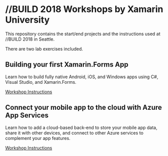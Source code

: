 # //BUILD 2018 Workshops by Xamarin University

This repository contains the start/end projects and the instructions used at //BUILD 2018 in Seattle.

There are two lab exercises included.

## Building your first Xamarin.Forms App
Learn how to build fully native Android, iOS, and Windows apps using C#, Visual Studio, and Xamarin.Forms.

[Workshop Instructions](./lab1/README.md)

## Connect your mobile app to the cloud with Azure App Services
Learn how to add a cloud-based back-end to store your mobile app data, share it with other devices, and connect to other Azure services to complement your app features.

[Workshop Instructions](./lab2/README.md)
